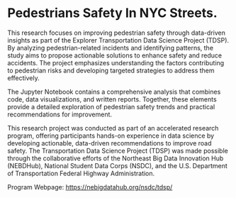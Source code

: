 # Pedestrians Safety In NYC Streets.

This research focuses on improving pedestrian safety through data-driven insights as part of the Explorer Transportation Data Science Project (TDSP). By analyzing pedestrian-related incidents and identifying patterns, the study aims to propose actionable solutions to enhance safety and reduce accidents. The project emphasizes understanding the factors contributing to pedestrian risks and developing targeted strategies to address them effectively.

The Jupyter Notebook contains a comprehensive analysis that combines code, data visualizations, and written reports. Together, these elements provide a detailed exploration of pedestrian safety trends and practical recommendations for improvement.

This research project was conducted as part of an accelerated research program, offering participants hands-on experience in data science by developing actionable, data-driven recommendations to improve road safety. The Transportation Data Science Project (TDSP) was made possible through the collaborative efforts of the Northeast Big Data Innovation Hub (NEBDHub), National Student Data Corps (NSDC), and the U.S. Department of Transportation Federal Highway Administration.

Program Webpage: https://nebigdatahub.org/nsdc/tdsp/
